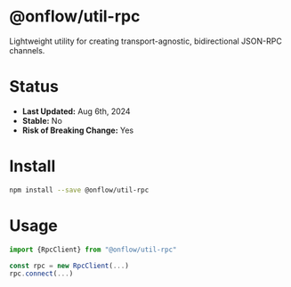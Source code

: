 # @onflow/util-rpc

Lightweight utility for creating transport-agnostic, bidirectional JSON-RPC channels.

# Status

- **Last Updated:** Aug 6th, 2024
- **Stable:** No
- **Risk of Breaking Change:** Yes

# Install

```bash
npm install --save @onflow/util-rpc
```

# Usage

```javascript
import {RpcClient} from "@onflow/util-rpc"

const rpc = new RpcClient(...)
rpc.connect(...)
```
